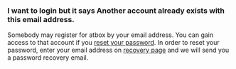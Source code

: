 
### I want to login but it says Another account already exists with this email address. ###
Somebody may register for atbox by your email address. You can gain access to that account if you [reset your password](https://atbox.io/recovery). In order to reset your password, enter your email address on [recovery page](https://atbox.io/recovery) and we will send you a password recovery email.
